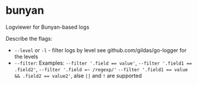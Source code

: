 # bunyan

Logviewer for Bunyan-based logs

Describe the flags:

- `--level` or `-l` - filter logs by level see github.com/gildas/go-logger for the levels
- `--filter`:
  Examples: `--filter '.field == value'`, `--filter '.field1 == .field2'`, `--filter '.field =~ /regexp/'`
  `--filter '.field1 == value && .field2 == value2'`, alse `||` and `!` are supported
